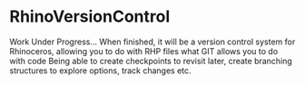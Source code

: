 # RhinoVersionControl
Work Under Progress...
When finished, it will be a version control system for Rhinoceros, allowing you to do with RHP files what GIT allows you to do with code
Being able to create checkpoints to revisit later, create branching structures to explore options, track changes etc.
